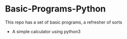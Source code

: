 # Basic-Programs-Python
This repo has a set of basic programs, a refresher of sorts
- A simple calculator using python3
